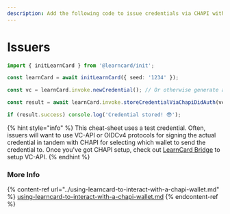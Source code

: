 ```yaml
---
description: Add the following code to issue credentials via CHAPI with LearnCard!
---
```


# Issuers

```typescript
import { initLearnCard } from '@learncard/init';

const learnCard = await initLearnCard({ seed: '1234' });

const vc = learnCard.invoke.newCredential(); // Or otherwise generate a credential, i.e. VC-API or OIDC

const result = await learnCard.invoke.storeCredentialViaChapiDidAuth(vc);

if (result.success) console.log('Credential stored! 😎');
```

{% hint style="info" %}
This cheat-sheet uses a test credential. Often, issuers will want to use VC-API or OIDCv4 protocols for signing the actual credential in tandem with CHAPI for selecting which wallet to send the credential to. Once you've got CHAPI setup, check out [LearnCard Bridge](../../learncard-bridge.md) to setup VC-API.
{% endhint %}

### More Info

{% content-ref url="../using-learncard-to-interact-with-a-chapi-wallet.md" %}
[using-learncard-to-interact-with-a-chapi-wallet.md](../using-learncard-to-interact-with-a-chapi-wallet.md)
{% endcontent-ref %}
